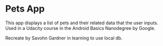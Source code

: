 Pets App
===================================

This app displays a list of pets and their related data that the user inputs.
Used in a Udacity course in the Android Basics Nanodegree by Google.


Recreate by Savohn Gardner in learning to use local db.